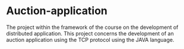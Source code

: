 # Auction-application
The project within the framework of the course on the development of distributed application. This project concerns the development of an auction application using the TCP protocol using the JAVA language.
